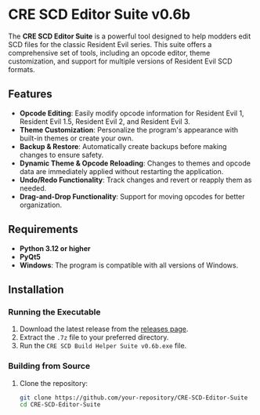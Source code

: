 # CRE SCD Editor Suite v0.6b

The **CRE SCD Editor Suite** is a powerful tool designed to help modders edit SCD files for the classic Resident Evil series. This suite offers a comprehensive set of tools, including an opcode editor, theme customization, and support for multiple versions of Resident Evil SCD formats.

## Features

- **Opcode Editing**: Easily modify opcode information for Resident Evil 1, Resident Evil 1.5, Resident Evil 2, and Resident Evil 3.
- **Theme Customization**: Personalize the program's appearance with built-in themes or create your own.
- **Backup & Restore**: Automatically create backups before making changes to ensure safety.
- **Dynamic Theme & Opcode Reloading**: Changes to themes and opcode data are immediately applied without restarting the application.
- **Undo/Redo Functionality**: Track changes and revert or reapply them as needed.
- **Drag-and-Drop Functionality**: Support for moving opcodes for better organization.

## Requirements

- **Python 3.12 or higher**
- **PyQt5**
- **Windows**: The program is compatible with all versions of Windows.

## Installation

### Running the Executable

1. Download the latest release from the [releases page](https://github.com/3lric/CRE-SCD-BHS/releases/tag/v0.6b).
2. Extract the `.7z` file to your preferred directory.
3. Run the `CRE SCD Build Helper Suite v0.6b.exe` file.

### Building from Source

1. Clone the repository:

   ```bash
   git clone https://github.com/your-repository/CRE-SCD-Editor-Suite
   cd CRE-SCD-Editor-Suite
